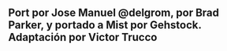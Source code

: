 ## Port por Jose Manuel @delgrom, por Brad Parker, y portado a Mist por Gehstock. Adaptación por Victor Trucco



